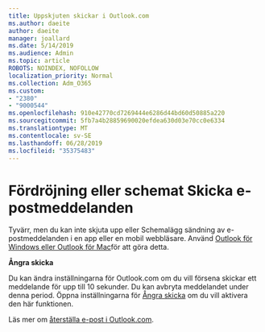```yaml
---
title: Uppskjuten skickar i Outlook.com
ms.author: daeite
author: daeite
manager: joallard
ms.date: 5/14/2019
ms.audience: Admin
ms.topic: article
ROBOTS: NOINDEX, NOFOLLOW
localization_priority: Normal
ms.collection: Adm_O365
ms.custom:
- "2380"
- "9000544"
ms.openlocfilehash: 910e42770cd7269444e6286d44bd60d50885a220
ms.sourcegitcommit: 5fb7a4b28859690020efdea630d03e70cc0e6334
ms.translationtype: MT
ms.contentlocale: sv-SE
ms.lasthandoff: 06/28/2019
ms.locfileid: "35375483"
---
```

# <a name="delay-or-schedule-sending-email-messages"></a>Fördröjning eller schemat Skicka e-postmeddelanden

Tyvärr, men du kan inte skjuta upp eller Schemalägg sändning av e-postmeddelanden i en app eller en mobil webbläsare. Använd [Outlook för Windows eller Outlook för Mac](https://products.office.com/outlook/email-and-calendar-software-microsoft-outlook)för att göra detta.

**Ångra skicka**

Du kan ändra inställningarna för Outlook.com om du vill försena skickar ett meddelande för upp till 10 sekunder. Du kan avbryta meddelandet under denna period. Öppna inställningarna för [Ångra skicka](https://outlook.live.com/mail/options/mail/messageContent/undoSend) om du vill aktivera den här funktionen.

Läs mer om [återställa e-post i Outlook.com](https://support.office.com/article/c069ddde-5282-4085-8f4c-d7b133324f8a).